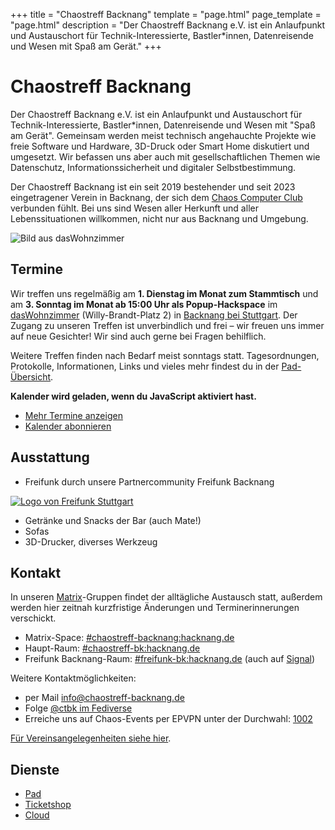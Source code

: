 +++
title = "Chaostreff Backnang"
template = "page.html"
page_template = "page.html"
description = "Der Chaostreff Backnang e.V. ist ein Anlaufpunkt und Austauschort für Technik-Interessierte, Bastler*innen, Datenreisende und Wesen mit Spaß am Gerät."
+++

# Chaostreff Backnang

Der Chaostreff Backnang e.V. ist ein Anlaufpunkt und Austauschort für Technik-Interessierte, Bastler\*innen, Datenreisende und Wesen mit "Spaß am Gerät". Gemeinsam werden meist technisch angehauchte Projekte wie freie Software und Hardware, 3D-Druck oder Smart Home diskutiert und umgesetzt. Wir befassen uns aber auch mit gesellschaftlichen Themen wie Datenschutz, Informationssicherheit und digitaler Selbstbestimmung.

<!-- more -->

Der Chaostreff Backnang ist ein seit 2019 bestehender und seit 2023 eingetragener Verein in Backnang, der sich dem [Chaos Computer Club](https://www.ccc.de/) verbunden fühlt. Bei uns sind Wesen aller Herkunft und aller Lebenssituationen willkommen, nicht nur aus Backnang und Umgebung.

![Bild aus dasWohnzimmer](/wozi.jpg)

## Termine

Wir treffen uns regelmäßig am **1. Dienstag im Monat zum Stammtisch** und am **3. Sonntag im Monat ab 15:00 Uhr als Popup-Hackspace** im [dasWohnzimmer](https://map.freifunk-stuttgart.de/#!/de/map/3ec806d9cc8c) (Willy-Brandt-Platz 2) in [Backnang bei Stuttgart](https://www.openstreetmap.org/relation/165637). Der Zugang zu unseren Treffen ist unverbindlich und frei – wir freuen uns immer auf neue Gesichter! Wir sind auch gerne bei Fragen behilflich.

Weitere Treffen finden nach Bedarf meist sonntags statt. Tagesordnungen, Protokolle, Informationen, Links und vieles mehr findest du in der [Pad-Übersicht](https://pad.hacknang.de/dbk-meta).

<div id="dbkcalendar"><strong>Kalender wird geladen, wenn du JavaScript aktiviert hast.</strong></div>

- <a href="#termine" id="expand-calendar">Mehr Termine anzeigen</a>
- [Kalender abonnieren](https://cloud.hacknang.de/remote.php/dav/public-calendars/nZTMSHpd29ZRpAr6/?export)

## Ausstattung

- Freifunk durch unsere Partnercommunity Freifunk Backnang

<a href="https://hacknang.de/freifunk/" target="_blank"><img alt="Logo von Freifunk Stuttgart" src="/img/ffs-bk-paths.svg" class="small"></a>

- Getränke und Snacks der Bar (auch Mate!)
- Sofas
- 3D-Drucker, diverses Werkzeug

## Kontakt

In unseren [Matrix](https://matrix.org/ecosystem/clients/)-Gruppen findet der alltägliche Austausch statt, außerdem werden hier zeitnah kurzfristige Änderungen und Terminerinnerungen verschickt.

- Matrix-Space: [#chaostreff-backnang:hacknang.de](matrix:r/chaostreff-backnang:hacknang.de?action=join)
- Haupt-Raum: [#chaostreff-bk:hacknang.de](matrix:r/chaostreff-bk:hacknang.de?action=join)
- Freifunk Backnang-Raum: [#freifunk-bk:hacknang.de](matrix:r/freifunk-bk:hacknang.de?action=join) (auch auf [Signal](https://signal.group/#CjQKILQW0-zHTyBMIiCubKPh-RmSayhOMyP9DtGa_I7_eX7kEhBaV21xphwxFoeaG2rsNU9n))

Weitere Kontaktmöglichkeiten:

- per Mail [info@chaostreff-backnang.de](mailto:info@chaostreff-backnang.de)
- Folge [@ctbk im Fediverse](https://chaos.social/@ctbk)
- Erreiche uns auf Chaos-Events per EPVPN unter der Durchwahl: [1002](tel:+49221596191002)

[Für Vereinsangelegenheiten siehe hier](/verein).

## Dienste

- [Pad](https://pad.hacknang.de)
- [Ticketshop](https://tickets.ctbk.de)
- [Cloud](https://cloud.ctbk.de)
